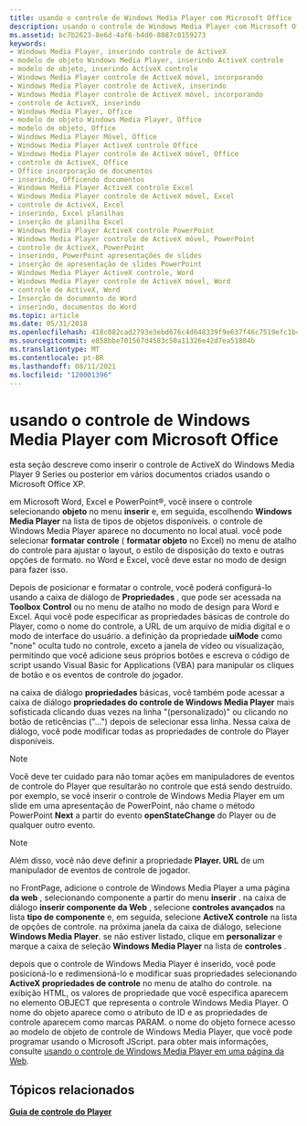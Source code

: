 ```yaml
---
title: usando o controle de Windows Media Player com Microsoft Office
description: usando o controle de Windows Media Player com Microsoft Office
ms.assetid: bc7b2623-8e6d-4af6-b4d0-8087c0159273
keywords:
- Windows Media Player, inserindo controle de ActiveX
- modelo de objeto Windows Media Player, inserindo ActiveX controle
- modelo de objeto, inserindo ActiveX controle
- Windows Media Player controle de ActiveX móvel, incorporando
- Windows Media Player controle de ActiveX, inserindo
- Windows Media Player controle de ActiveX móvel, incorporando
- controle de ActiveX, inserindo
- Windows Media Player, Office
- modelo de objeto Windows Media Player, Office
- modelo de objeto, Office
- Windows Media Player Móvel, Office
- Windows Media Player ActiveX controle Office
- Windows Media Player controle de ActiveX móvel, Office
- controle de ActiveX, Office
- Office incorporação de documentos
- inserindo, Officendo documentos
- Windows Media Player ActiveX controle Excel
- Windows Media Player controle de ActiveX móvel, Excel
- controle de ActiveX, Excel
- inserindo, Excel planilhas
- inserção de planilha Excel
- Windows Media Player ActiveX controle PowerPoint
- Windows Media Player controle de ActiveX móvel, PowerPoint
- controle de ActiveX, PowerPoint
- inserindo, PowerPoint apresentações de slides
- inserção de apresentação de slides PowerPoint
- Windows Media Player ActiveX controle, Word
- Windows Media Player controle de ActiveX móvel, Word
- controle de ActiveX, Word
- Inserção de documento do Word
- inserindo, documentos do Word
ms.topic: article
ms.date: 05/31/2018
ms.openlocfilehash: 418c082cad2793e3ebd676c4d648339f9e637f46c7519efc1b426a44b69ee05c
ms.sourcegitcommit: e858bbe701567d4583c50a11326e42d7ea51804b
ms.translationtype: MT
ms.contentlocale: pt-BR
ms.lasthandoff: 08/11/2021
ms.locfileid: "120001396"
---
```

# <a name="using-the-windows-media-player-control-with-microsoft-office"></a>usando o controle de Windows Media Player com Microsoft Office

esta seção descreve como inserir o controle de ActiveX do Windows Media Player 9 Series ou posterior em vários documentos criados usando o Microsoft Office XP.

em Microsoft Word, Excel e PowerPoint®, você insere o controle selecionando **objeto** no menu **inserir** e, em seguida, escolhendo **Windows Media Player** na lista de tipos de objetos disponíveis. o controle de Windows Media Player aparece no documento no local atual. você pode selecionar **formatar controle** ( **formatar objeto** no Excel) no menu de atalho do controle para ajustar o layout, o estilo de disposição do texto e outras opções de formato. no Word e Excel, você deve estar no modo de design para fazer isso.

Depois de posicionar e formatar o controle, você poderá configurá-lo usando a caixa de diálogo de **Propriedades** , que pode ser acessada na **Toolbox Control** ou no menu de atalho no modo de design para Word e Excel. Aqui você pode especificar as propriedades básicas de controle do Player, como o nome do controle, a URL de um arquivo de mídia digital e o modo de interface do usuário. a definição da propriedade **uiMode** como "none" oculta tudo no controle, exceto a janela de vídeo ou visualização, permitindo que você adicione seus próprios botões e escreva o código de script usando Visual Basic for Applications (VBA) para manipular os cliques de botão e os eventos de controle do jogador.

na caixa de diálogo **propriedades** básicas, você também pode acessar a caixa de diálogo **propriedades do controle de Windows Media Player** mais sofisticada clicando duas vezes na linha "(personalizado)" ou clicando no botão de reticências ("...") depois de selecionar essa linha. Nessa caixa de diálogo, você pode modificar todas as propriedades de controle do Player disponíveis.

> [!Note]  
> Você deve ter cuidado para não tomar ações em manipuladores de eventos de controle do Player que resultarão no controle que está sendo destruído. por exemplo, se você inserir o controle de Windows Media Player em um slide em uma apresentação de PowerPoint, não chame o método PowerPoint **Next** a partir do evento **openStateChange** do Player ou de qualquer outro evento.

 

> [!Note]  
> Além disso, você não deve definir a propriedade **Player. URL** de um manipulador de eventos de controle de jogador.

 

no FrontPage, adicione o controle de Windows Media Player a uma página **da web** , selecionando componente a partir do menu **inserir** . na caixa de diálogo **inserir componente da Web** , selecione **controles avançados** na lista **tipo de componente** e, em seguida, selecione **ActiveX controle** na lista de opções de controle. na próxima janela da caixa de diálogo, selecione **Windows Media Player**. se não estiver listado, clique em **personalizar** e marque a caixa de seleção **Windows Media Player** na lista de **controles** .

depois que o controle de Windows Media Player é inserido, você pode posicioná-lo e redimensioná-lo e modificar suas propriedades selecionando **ActiveX propriedades de controle** no menu de atalho do controle. na exibição HTML, os valores de propriedade que você especifica aparecem no elemento OBJECT que representa o controle Windows Media Player. O nome do objeto aparece como o atributo de ID e as propriedades de controle aparecem como marcas PARAM. o nome do objeto fornece acesso ao modelo de objeto de controle de Windows Media Player, que você pode programar usando o Microsoft JScript. para obter mais informações, consulte [usando o controle de Windows Media Player em uma página da Web](using-the-windows-media-player-control-in-a-web-page.md).

## <a name="related-topics"></a>Tópicos relacionados

<dl> <dt>

[**Guia de controle do Player**](player-control-guide.md)
</dt> </dl>

 

 




